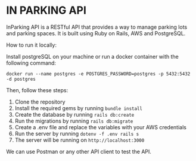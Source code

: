 # IN PARKING API

InParking API is a RESTful API that provides a way to manage parking lots and parking spaces.
It is built using Ruby on Rails, AWS and PostgreSQL.

How to run it locally:

Install postgreSQL on your machine or run a docker container with the following command:

`docker run --name postgres -e POSTGRES_PASSWORD=postgres -p 5432:5432 -d postgres`

Then, follow these steps:

1. Clone the repository
2. Install the required gems by running `bundle install`
3. Create the database by running `rails db:create`
4. Run the migrations by running `rails db:migrate`
5. Create a .env file and replace the variables with your AWS credentials
6. Run the server by running `dotenv -f .env rails s`
7. The server will be running on `http://localhost:3000`

We can use Postman or any other API client to test the API.
